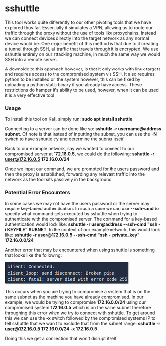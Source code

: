 # sshuttle

This tool works quite differently to our other pivoting tools that we have explored thus far. Essentially it simulates a VPN, allowing us to route our traffic through the proxy without the use of tools like proxychains. Instead we can connect devices directly into the target network as any normal device would be. One major benefit of this method is that due to it creating a tunnel through SSH, all traffic that travels through it is encrypted. We use sshuttle entirely on our attacking machine, in much the same way we would SSH into a remote server. 

A downside to this approach however, is that it only works with linux targets and requires access to the compromised system via SSH. It also requires python to be installed on the system however, this can be fixed by uploading a python static binary if you already have access. These restrictions do hamper it's ability to be used, however, when it can be used it is a very effective tool

### Usage

To install this tool on Kali, simply run: **sudo apt install sshuttle**

Connecting to a server can be done like so: **sshuttle -r username@address subnet**. Of note is that instead of inputting the subnet, you can use the **-N** switch to have sshuttle try and determine the subnet itself

Back to our example network, say we wanted to connect to our compromised server at **172.16.0.5**, we could do the following: **sshuttle -r user@172.16.0.5 172.16.0.0/24**

Once we input our command, we are prompted for the users password and then the proxy is established, forwarding any relevant traffic into the network as the tool sits passively in the background

### Potential Error Encounters

In some cases we may not have the users password or the server may require key-based authentication. In such a case we can use **--ssh-cmd** to specify what command gets executed by sshuttle when trying to authenticate with the compromised server. The command for a key-based authentication would look like: **sshuttle -r user@address --ssh-cmd "ssh -i KEYFILE" SUBNET**. In the context of our example network, this would look like: **sshuttle -r user@172.16.0.5 --ssh-cmd "ssh -i private_key" 172.16.0.0/24**

Another error that may be encountered when using sshuttle is something that looks like the following:

![sshuttlepotentialerror.png](../../../../_resources/sshuttlepotentialerror.png)

This occurs when you are trying to compromise a system that is on the same subnet as the machine you have already compromised. In our example, we would be trying to compromise **172.16.0.0/24** using our compromised system **172.16.0.5** which is on the same subnet therefore throughing this error when we try to connect with sshuttle. To get around this we can use the **-x** switch followed by the compromised systems IP to tell sshuttle that we wan't to exclude that from the subnet range: **sshuttle -r user@172.16.0.5 172.16.0.0/24 -x 172.16.0.5**

Doing this we get a connection that won't disrupt itself



